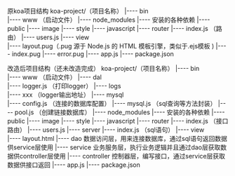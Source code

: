 


原koa项目结构
koa-project/（项目名称）
         |----  bin  
                     |---- www （启动文件）
         |----  node_modules
                     |---- 安装的各种依赖
         |----  public
                     |---- image
                     |---- style
                     |---- javascript
         |----  router
                     |---- index.js （路由）
                     |---- users.js
         |----  view  
                     |---- layout.pug（.pug 源于 Node.js 的 HTML 模板引擎，类似于.ejs模板 )
                     |---- index.pug
                     |---- error.pug
         |----  app.js
         |----  package.json


改造后项目结构（还未改造完成）
koa-project/（项目名称）
         |----  bin  
                     |---- www （启动文件）
         |----  dal  
                     |---- logger.js （打印logger）
         |----  logs  
                     |---- xxx （logger输出地址）
         |----  mysql  
                     |---- config.js （连接的数据库配置）
                     |---- mysql.js （sql查询等方法封装）
                     |---- pool.js （创建链接数据库）
         |----  node_modules
                     |---- 安装的各种依赖
         |----  public
                     |---- image
                     |---- style
                     |---- javascript
         |----  router
                     |---- index.js （接口路由）
                     |---- users.js
         |----  server
                     |---- index.js （sql语句）
         |----  view  
                     |---- layout.html
         |----  dao 数据访问层，用来连接数据库，通过sql语句返回数据供service层使用
         |----  service  业务服务层，执行业务逻辑并且通过dao层获取数据供controller层使用
         |----  controller 控制器层，编写接口，通过service层获取数据供接口返回
         |----  app.js
         |----  package.json